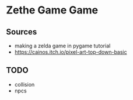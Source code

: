 # Zethe Game Game

## Sources
- making a zelda game in pygame tutorial
- https://cainos.itch.io/pixel-art-top-down-basic

## TODO
- collision
- npcs

